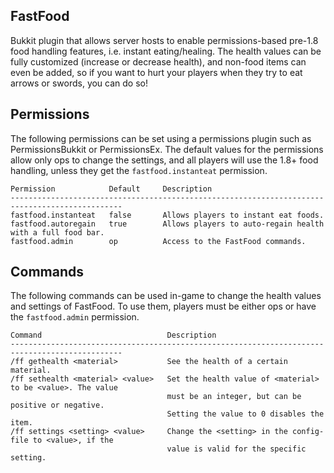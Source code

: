 ﻿
## FastFood

Bukkit plugin that allows server hosts to enable permissions-based pre-1.8 food handling features, i.e. instant eating/healing. The health values can be fully customized (increase or decrease health), and non-food items can even be added, so if you want to hurt your players when they try to eat arrows or swords, you can do so!

## Permissions

The following permissions can be set using a permissions plugin such as PermissionsBukkit or PermissionsEx. The default values for the permissions allow only ops to change the settings, and all players will use the 1.8+ food handling, unless they get the `fastfood.instanteat` permission.

    Permission            Default     Description
    -----------------------------------------------------------------------------------------------
    fastfood.instanteat   false       Allows players to instant eat foods.
    fastfood.autoregain   true        Allows players to auto-regain health with a full food bar.
    fastfood.admin        op          Access to the FastFood commands.

## Commands

The following commands can be used in-game to change the health values and settings of FastFood. To use them, players must be either ops or have the `fastfood.admin` permission.

    Command                            Description
    -----------------------------------------------------------------------------------------------
    /ff gethealth <material>           See the health of a certain material.
    /ff sethealth <material> <value>   Set the health value of <material> to be <value>. The value
                                       must be an integer, but can be positive or negative.
                                       Setting the value to 0 disables the item.
    /ff settings <setting> <value>     Change the <setting> in the config-file to <value>, if the
                                       value is valid for the specific setting.